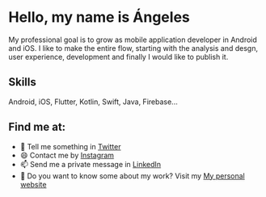 # Hello, my name is Ángeles

My professional goal is to grow as mobile application developer in Android and iOS. I like to make the entire flow, starting with the analysis and desgn, user experience, development and finally I would like to publish it.


## Skills
Android, iOS, Flutter, Kotlin, Swift, Java, Firebase...

## Find me at:

* 💬 Tell me something in <a href="https://twitter.com/avazpar" target="_blank">Twitter</a> 
* 😄 Contact me by <a href="https://www.instagram.com/vp.angeles/" target="_blank">Instagram</a> 
* 📫 Send me a private message in <a href="https://www.linkedin.com/in/ángeles-vázquez-parra-45b8594a/" target="_blank">LinkedIn</a> 
* 🌱 Do you want to know some about my work? Visit my <a href="https://avazpar.github.io/cv/" target="_blank">My personal website</a> 
